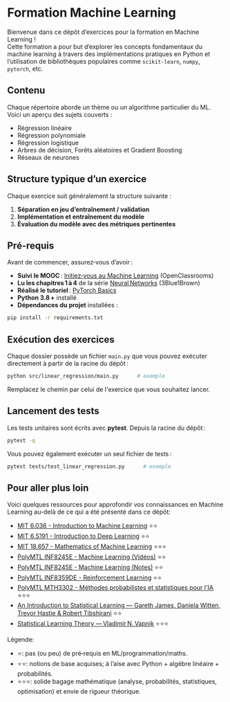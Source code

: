 # Formation Machine Learning

Bienvenue dans ce dépôt d’exercices pour la formation en Machine Learning !  
Cette formation a pour but d’explorer les concepts fondamentaux du machine learning à travers des implémentations pratiques en Python et l’utilisation de bibliothèques populaires comme `scikit-learn`, `numpy`, `pytorch`, etc.

## Contenu

Chaque répertoire aborde un thème ou un algorithme particulier du ML. Voici un aperçu des sujets couverts :

- Régression linéaire
- Régression polynomiale
- Régression logistique
- Arbres de décision, Forêts aléatoires et Gradient Boosting
- Réseaux de neurones

## Structure typique d’un exercice

Chaque exercice suit généralement la structure suivante :

1. **Séparation en jeu d’entraînement / validation**
2. **Implémentation et entraînement du modèle**
3. **Évaluation du modèle avec des métriques pertinentes**

## Pré-requis

Avant de commencer, assurez‑vous d’avoir :
- **Suivi le MOOC** : [Initiez‑vous au Machine Learning](https://openclassrooms.com/fr/courses/8063076-initiez-vous-au-machine-learning) (OpenClassrooms)
- **Lu les chapitres 1 à 4** de la série [Neural Networks](https://www.3blue1brown.com/topics/neural-networks) (3Blue1Brown)
- **Réalisé le tutoriel** : [PyTorch Basics](https://docs.pytorch.org/tutorials/beginner/basics/intro.html)
- **Python 3.8 +** installé
- **Dépendances du projet** installées :

```bash
pip install -r requirements.txt
```

## Exécution des exercices

Chaque dossier possède un fichier `main.py` que vous pouvez exécuter directement à partir de la racine du dépôt :

```bash
python src/linear_regression/main.py      # exemple
```

Remplacez le chemin par celui de l'exercice que vous souhaitez lancer.

## Lancement des tests

Les tests unitaires sont écrits avec **pytest**. Depuis la racine du dépôt :

```bash
pytest -q
```

Vous pouvez également exécuter un seul fichier de tests :

```bash
pytest tests/test_linear_regression.py      # exemple
```

## Pour aller plus loin

Voici quelques ressources pour approfondir vos connaissances en Machine Learning au-delà de ce qui a été présenté dans ce dépôt:

- [MIT 6.036 - Introduction to Machine Learning](https://openlearninglibrary.mit.edu/courses/course-v1:MITx+6.036+1T2019/course/) ⭐⭐
- [MIT 6.S191 - Introduction to Deep Learning](https://www.youtube.com/watch?v=alfdI7S6wCY&list=PLtBw6njQRU-rwp5__7C0oIVt26ZgjG9NI) ⭐⭐
- [MIT 18.657 - Mathematics of Machine Learning](https://ocw.mit.edu/courses/18-657-mathematics-of-machine-learning-fall-2015/download/) ⭐⭐⭐
- [PolyMTL INF8245E - Machine Learning (Vidéos)](https://www.youtube.com/watch?v=-6ChHxllZVU&list=PLImtCgowF_ETupFCGQqmvS_2nqErZbifm) ⭐⭐
- [PolyMTL INF8245E - Machine Learning (Notes)](https://drive.google.com/drive/folders/1xUqzxJK5NbAxUZOInpTBAAQk8iwKSKVS) ⭐⭐
- [PolyMTL INF8359DE - Reinforcement Learning](https://www.youtube.com/watch?v=J9JZyyPCJcQ&list=PLImtCgowF_ES_JdF_UcM60EXTcGZg67Ua) ⭐⭐
- [PolyMTL MTH3302 - Méthodes probabilistes et statistiques pour l'IA](https://github.com/decorJim/mth3302) ⭐⭐⭐
- [An Introduction to Statistical Learning — Gareth James, Daniela Witten, Trevor Hastie & Robert Tibshirani](https://www.statlearning.com/) ⭐⭐
- [Statistical Learning Theory — Vladimir N. Vapnik](https://www.wiley.com/en-us/Statistical-Learning-Theory-9780471030034) ⭐⭐⭐

Légende:
- ⭐: pas (ou peu) de pré‑requis en ML/programmation/maths.
- ⭐⭐: notions de base acquises; à l’aise avec Python + algèbre linéaire + probabilités.
- ⭐⭐⭐: solide bagage mathématique (analyse, probabilités, statistiques, optimisation) et envie de rigueur théorique.